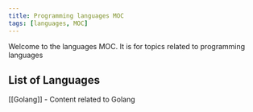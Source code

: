```yaml
---
title: Programming languages MOC
tags: [languages, MOC]
---
```

Welcome to the languages MOC. It is for topics related to programming languages

## List of Languages
[[Golang]] - Content related to Golang